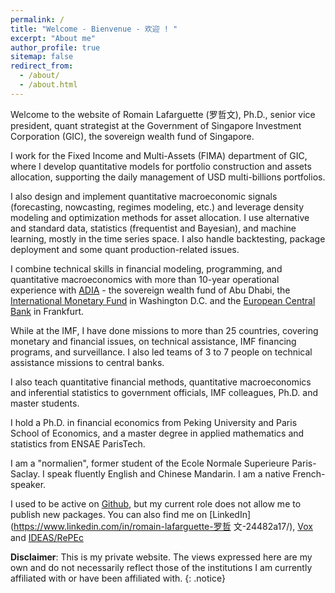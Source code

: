 ```yaml
---
permalink: /
title: "Welcome - Bienvenue - 欢迎 ! "
excerpt: "About me"
author_profile: true
sitemap: false
redirect_from: 
  - /about/
  - /about.html
---
```

 
    
  
Welcome to the website of Romain Lafarguette (罗哲文),  Ph.D., senior vice president, quant strategist
at the Government of Singapore Investment Corporation (GIC), the sovereign wealth fund of Singapore.

I work for the Fixed Income and Multi-Assets (FIMA) department of GIC, where I develop quantitative models for portfolio construction and assets allocation, supporting the daily management of USD multi-billions portfolios. 

I also design and implement quantitative macroeconomic signals (forecasting, nowcasting, regimes modeling, etc.) and leverage density modeling and optimization methods for asset allocation. I use  alternative and standard  data, statistics (frequentist  and Bayesian),
and machine learning, mostly in the time series space. I also handle backtesting, package deployment and some quant production-related issues. 

I  combine technical  skills  in  financial modeling, programming,  and  quantitative macroeconomics with more than 10-year operational experience with  [ADIA](https://www.adia.ae/) - the sovereign wealth fund of Abu Dhabi, the  [International
Monetary Fund](https://www.imf.org/en/Home) in Washington D.C. and the [European Central Bank](https://www.ecb.europa.eu/home/html/index.en.html) in Frankfurt.

While at the IMF, I  have  done missions  to  more  than  25  countries, covering  monetary  and
financial  issues,  on  technical  assistance,  IMF  financing  programs,  and
surveillance.   I also  led teams  of 3  to 7  people on  technical assistance
missions to central banks.

I also teach quantitative financial methods, quantitative macroeconomics and inferential statistics to government officials, IMF colleagues, Ph.D. and master students. 

I hold a Ph.D.  in financial economics from Peking University and Paris School
of Economics, and a master degree in applied mathematics and statistics from ENSAE
ParisTech.

I  am a "normalien", former  student of the Ecole  Normale Superieure
Paris-Saclay.  I  speak fluently English and  Chinese Mandarin. I am  a native
French-speaker.

I used to be active on [Github](https://github.com/romainlafarguette), but my current role does not allow me to publish new packages.  You can
also find me on [LinkedIn](https://www.linkedin.com/in/romain-lafarguette-罗哲
文-24482a17/), [Vox](http://www.voxeu.org/person/romain-lafarguette) and
[IDEAS/RePEc](https://ideas.repec.org/f/pla661.html)  

**Disclaimer**: This is  my private website. The views expressed  here are my own and  do not necessarily reflect  those of the institutions  I am currently affiliated with or have been affiliated with. 
{: .notice}
